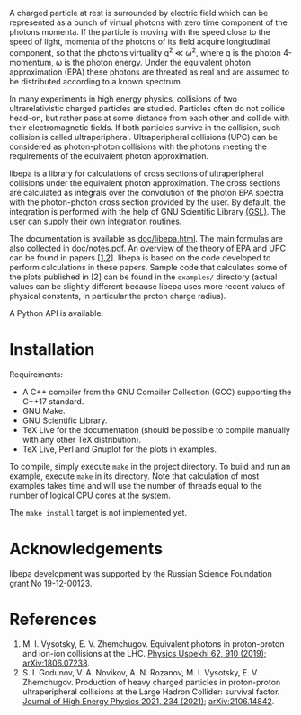 A charged particle at rest is surrounded by electric field which can be
represented as a bunch of virtual photons with zero time component of the
photons momenta. If the particle is moving with the speed close to the speed of
light, momenta of the photons of its field acquire longitudinal component, so
that the photons virtuality q<sup>2</sup> &#8810; ω<sup>2</sup>, where q is the
photon 4-momentum, ω is the photon energy. Under the equivalent photon
approximation (EPA) these photons are threated as real and are assumed to be
distributed according to a known spectrum.

In many experiments in high energy physics, collisions of two ultrarelativistic
charged particles are studied. Particles often do not collide head-on, but
rather pass at some distance from each other and collide with their
electromagnetic fields. If both particles survive in the collision, such
collision is called ultraperipheral. Ultraperipheral collisions (UPC) can be
considered as photon-photon collisions with the photons meeting the requirements
of the equivalent photon approximation.

libepa is a library for calculations of cross sections of ultraperipheral
collisions under the equivalent photon approximation. The cross sections are
calculated as integrals over the convolution of the photon EPA spectra with the
photon-photon cross section provided by the user. By default, the integration
is performed with the help of GNU Scientific Library [(GSL)][GSL]. The user can
supply their own integration routines.

The documentation is available as
[doc/libepa.html](https://jini-zh.org/libepa/libepa.html). The main formulas are
also collected in [doc/notes.pdf][notes]. An overview of the theory of EPA and UPC
can be found in papers [[1,2]](#references). libepa is based on the code
developed to perform calculations in these papers. Sample code that calculates
some of the plots published in [2] can be found in the `examples/` directory
(actual values can be slightly different because libepa uses more recent
values of physical constants, in particular the proton charge radius).

A Python API is available.

# Installation

Requirements:
* A C++ compiler from the GNU Compiler Collection (GCC) supporting the C++17 standard.
* GNU Make.
* GNU Scientific Library.
* TeX Live for the documentation (should be possible to compile manually with
  any other TeX distribution).
* TeX Live, Perl and Gnuplot for the plots in examples.

To compile, simply execute `make` in the project directory. To build and run an
example, execute `make` in its directory. Note that calculation of most examples
takes time and will use the number of threads equal to the number of logical
CPU cores at the system.

The `make install` target is not implemented yet.

# Acknowledgements

libepa development was supported by the Russian Science Foundation grant No 19-12-00123.

# References

1. M. I. Vysotsky, E. V. Zhemchugov.
   Equivalent photons in proton-proton and ion-ion collisions at the LHC.
   [Physics Uspekhi 62, 910 (2019)](http://dx.doi.org/10.3367/UFNe.2018.07.038389);
   [arXiv:1806.07238](https://arxiv.org/abs/1806.07238). 
2. S. I. Godunov, V. A. Novikov, A. N. Rozanov, M. I. Vysotsky, E. V. Zhemchugov.
   Production of heavy charged particles in proton-proton ultraperipheral collisions at the Large Hadron Collider: survival factor.
   [Journal of High Energy Physics 2021, 234 (2021)](https://doi.org/10.1007/JHEP10%282021%29234);
   [arXiv:2106.14842](https://arxiv.org/abs/2106.14842).

[GSL]: https://www.gnu.org/software/gsl
[notes]: https://jini-zh.org/libepa/notes.pdf
